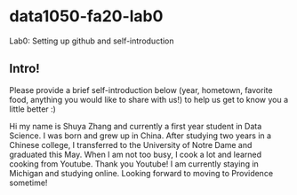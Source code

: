 # data1050-fa20-lab0
Lab0: Setting up github and self-introduction
## Intro!
Please provide a brief self-introduction below (year, hometown, favorite food, anything you would like to share with us!) to help us get to know you a little better :) 

Hi my name is Shuya Zhang and currently a first year student in Data Science. I was born and grew up in China. After studying two years in a Chinese college, I  transferred to the University of Notre Dame and graduated this May. When I am not too busy, I cook a lot and learned cooking from Youtube. Thank you Youtube! I am currently staying in Michigan and studying online. Looking forward to moving to Providence sometime!
